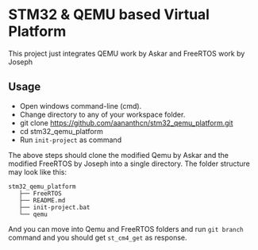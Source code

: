 # STM32 & QEMU based Virtual Platform
This project just integrates QEMU work by Askar and FreeRTOS work by Joseph

## Usage

* Open windows command-line (cmd).
* Change directory to any of your workspace folder.
* git clone https://github.com/aananthcn/stm32_qemu_platform.git
* cd stm32_qemu_platform
* Run `init-project` as command

The above steps should clone the modified Qemu by Askar and the modified FreeRTOS by Joseph into a single directory. The folder structure may look like this:

`stm32_qemu_platform`<br>
`   ├── FreeRTOS`<br>
`   ├── README.md`<br>
`   ├── init-project.bat`<br>
`   └── qemu`<br>

And you can move into Qemu and FreeRTOS folders and run `git branch` command and you should get `st_cm4_get` as response.
